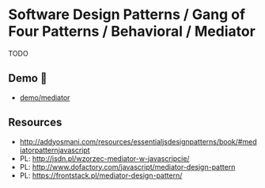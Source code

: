 # Software Design Patterns / Gang of Four Patterns / Behavioral / Mediator

TODO

## Demo 🎉

* <a href="./demo/mediator/">demo/mediator</a>

## Resources

* <http://addyosmani.com/resources/essentialjsdesignpatterns/book/#mediatorpatternjavascript>
* PL: <http://jsdn.pl/wzorzec-mediator-w-javascripcie/>
* PL: <http://www.dofactory.com/javascript/mediator-design-pattern>
* PL: <https://frontstack.pl/mediator-design-pattern/>
